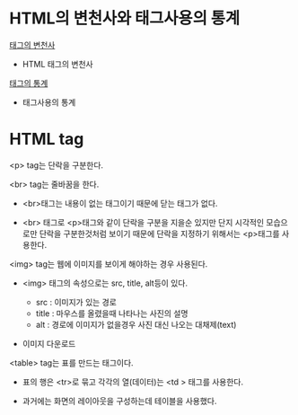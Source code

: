 <H1> HTML의 변천사와 태그사용의 통계 </h1>

<a href="http://www.martinrinehart.com/frontend-engineering/engineers/html/html-tag-history.html">태그의 변천사</a>

* HTML 태그의 변천사

<a href="https://www.advancedwebranking.com/html"> 태그의 통계</a>

* 태그사용의 통계

<h1> HTML tag </h1>


&lt;p&gt; tag는 단락을 구분한다.

&lt;br&gt; tag는 줄바꿈을 한다.

* &lt;br&gt;태그는 내용이 없는 태그이기 때문에 닫는 태그가 없다.

* &lt;br&gt; 태그로 &lt;p&gt;태그와 같이 단락을 구분을 지을순 있지만 단지 시각적인 모습으로만 단락을 구분한것처럼 보이기 때문에 단락을 지정하기 위해서는 &lt;p&gt;태그를 사용한다.

&lt;img&gt; tag는 웹에 이미지를 보이게 해야하는 경우 사용된다. 

* &lt;img&gt; 태그의 속성으로는 src, title, alt등이 있다.
	* src : 이미지가 있는 경로
	* title : 마우스를 올렸을때 나타나는 사진의 설명
	* alt : 경로에 이미지가 없을경우 사진 대신 나오는 대채제(text)

* <a herf="https://pixabay.com/">이미지 다운로드</a>

&lt;table&gt; tag는 표를 만드는 태그이다.

* 표의 행은 &lt;tr&gt;로 묶고 각각의 열(데이터)는 &lt;td &gt; 태그를 사용한다.

* 과거에는 화면의 레이아웃을 구성하는데 테이블을 사용했다.




